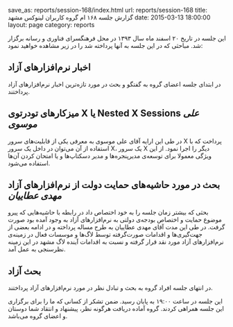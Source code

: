 save_as: reports/session-168/index.html
url: reports/session-168
title: گزارش جلسه ۱۶۸ ام گروه کاربران لینوکس مشهد
date: 2015-03-13 18:00:00
layout: page
category: reports

این جلسه در تاریخ ۲۰ اسفند ماه سال ۱۳۹۳ در محل فرهنگسرای فناوری و رسانه برگزار شد. مباحثی که در این جلسه به آنها پرداخته شد را در زیر مشاهده خواهید نمود:

<!--more-->

## اخبار نرم‌افزارهای آزاد

در ابتدای جلسه اعضای گروه به گفتگو و بحث در مورد تازه‌ترین اخبار نرم‌افزارهای آزاد پرداختند.

## میزکارهای تودرتوی X یا Nested X Sessions *علی موسوی*

در طی این ارایه آقای علی موسوی به معرفی یکی از قابلیت‌های سرور X پرداخت که با استفاده از آن می‌توان در داخل یک سرور X، یک سرور X دیگر را اجرا نمود. از این ویژگی معمولا برای توسعه‌ی مدیرپنجره‌ها و مدیر دسکتاپ‌ها و یا امتحان کردن آن‌ها استفاده می‌شود.

## بحث در مورد حاشیه‌های حمایت دولت از نرم‌افزارهای آزاد *مهدی عطاییان*

بحثی که بیشتر زمان جلسه را به خود اختصاص داد در رابطه با حاشیه‌هایی که پیرو موضوع حمایت و اختصاص بودجه‌ی دولتی به نرم‌افزارهای آزاد به وجود آمده بود صورت گرفت. در طی این مدت آقای مهدی عطاییان به طرح مساله پرداخته و در ادامه بعضی از جهت‌گیری‌ها و اقدامات صورت‌گرفته توسط لاگ‌ها و موسسات فعال در زمینه‌ی نرم‌افزارهای آزاد مورد نقد قرار گرفته و نسبت به اقدامات آینده لاگ مشهد در این زمینه نظرسنجی به عمل آمد.

## بحث آزاد

در انتهای جلسه افراد گروه به بحث و تبادل نظر در مورد نرم‌افزارهای آزاد پرداختند.

این جلسه در ساعت ۱۹:۰۰ به پایان رسید. ضمن تشکر از کسانی که ما را برای برگزاری این جلسه همراهی کردند.
گروه آماده دریافت هرگونه نظر، پیشنهاد و انتقاد شما دوستان و اعضای گروه می‌باشد.
